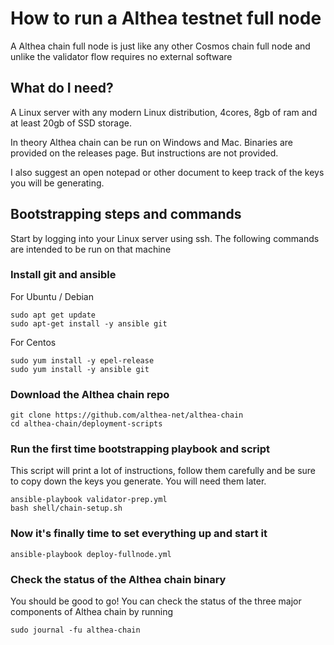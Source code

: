 # How to run a Althea testnet full node

A Althea chain full node is just like any other Cosmos chain full node and unlike the validator flow requires no external software

## What do I need?

A Linux server with any modern Linux distribution, 4cores, 8gb of ram and at least 20gb of SSD storage.

In theory Althea chain can be run on Windows and Mac. Binaries are provided on the releases page. But instructions are not provided.

I also suggest an open notepad or other document to keep track of the keys you will be generating.

## Bootstrapping steps and commands

Start by logging into your Linux server using ssh. The following commands are intended to be run on that machine

### Install git and ansible

For Ubuntu / Debian

```
sudo apt get update
sudo apt-get install -y ansible git
```

For Centos

```
sudo yum install -y epel-release
sudo yum install -y ansible git
```

### Download the Althea chain repo

```
git clone https://github.com/althea-net/althea-chain
cd althea-chain/deployment-scripts
```

### Run the first time bootstrapping playbook and script

This script will print a lot of instructions, follow them carefully and be sure to copy
down the keys you generate. You will need them later.

```
ansible-playbook validator-prep.yml
bash shell/chain-setup.sh
```

### Now it's finally time to set everything up and start it

```
ansible-playbook deploy-fullnode.yml
```

### Check the status of the Althea chain binary

You should be good to go! You can check the status of the three
major components of Althea chain by running

```
sudo journal -fu althea-chain
```
